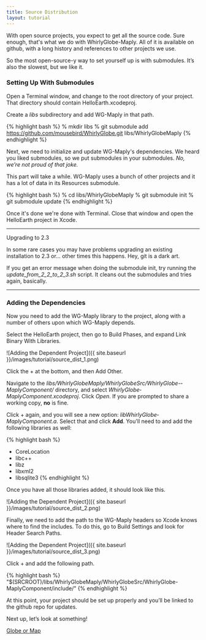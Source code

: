 ```yaml
---
title: Source Distribution
layout: tutorial
---
```


With open source projects, you expect to get all the source code.  Sure enough, that's what we do with WhirlyGlobe-Maply.  All of it is available on github, with a long history and references to other projects we use.

So the most open-source-y way to set yourself up is with submodules.  It’s also the slowest, but we like it.

### Setting Up With Submodules

Open a Terminal window, and change to the root directory of your project. That directory should contain HelloEarth.xcodeproj.

Create a _libs_ subdirectory and add WG-Maply in that path.

{% highlight bash %}
% mkdir libs
% git submodule add https://github.com/mousebird/WhirlyGlobe.git libs/WhirlyGlobeMaply
{% endhighlight %}

Next, we need to initialize and update WG-Maply's dependencies.  We heard you liked submodules, so we put submodules in your submodules.  _No, we’re not proud of that joke._

This part will take a while.  WG-Maply uses a bunch of other projects and it has a lot of data in its Resources submodule.

{% highlight bash %}
% cd libs/WhirlyGlobe­Maply
% git submodule init
% git submodule update
{% endhighlight %}

Once it's done we're done with Terminal. Close that window and open the HelloEarth project in Xcode.

<hr>
Upgrading to 2.3

In some rare cases you may have problems upgrading an existing installation to 2.3 or… other times this happens. Hey, git is a dark art.

If you get an error message when doing the submodule init, try running the *update_from_2_2_to_2_3.sh* script.  It cleans out the submodules and tries again, basically.

<hr>

### Adding the Dependencies

Now you need to add the WG-Maply library to the project, along with a number of others upon which WG-Maply depends. 

Select the HelloEarth project, then go to Build Phases, and expand Link Binary With Libraries.

![Adding the Dependent Project]({{ site.baseurl }}/images/tutorial/source_dist_1.png)

Click the + at the bottom, and then Add Other.

Navigate to the _libs/WhirlyGlobeMaply/WhirlyGlobeSrc/WhirlyGlobe-­MaplyComponent/_ directory, and select _WhirlyGlobe­MaplyComponent.xcodeproj_. Click *Open*.  If you are prompted to share a working copy, **no** is fine.

Click + again, and you will see a new option: _libWhirlyGlobe­MaplyComponent.a_. Select that and click **Add**. You'll need to and add the following libraries as well:

{% highlight bash %}
+ CoreLocation
+ libc++
+ libz
+ libxml2
+ libsqlite3
{% endhighlight %}

Once you have all those libraries added, it should look like this.

![Adding the Dependent Project]({{ site.baseurl }}/images/tutorial/source_dist_2.png)

Finally, we need to add the path to the WG-Maply headers so Xcode knows where to find the includes. To do this, go to Build Settings and look for Header Search Paths. 

![Adding the Dependent Project]({{ site.baseurl }}/images/tutorial/source_dist_3.png)

Click + and add the following path.

{% highlight bash %}
"$(SRCROOT)/libs/WhirlyGlobeMaply/WhirlyGlobeSrc/WhirlyGlobe-MaplyComponent/include/"
{% endhighlight %}

At this point, your project should be set up properly and you’ll be linked to the github repo for updates.

Next up, let’s look at something!

[Globe or Map](globe_or_map.html)

